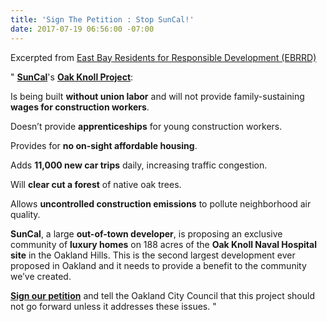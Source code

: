 ```yaml
---
title: 'Sign The Petition : Stop SunCal!'
date: 2017-07-19 06:56:00 -07:00
---
```


Excerpted from [East Bay Residents for Responsible Development (EBRRD)](http://www.ebrrd.org/sign_our_petition_stop_suncal)

"  [**SunCal**](http://suncal.com/)'s [**Oak Knoll Project**](http://www.eastbaytimes.com/2017/02/17/oakland-council-oks-oak-knoll-parcels-sale-talks-amid-affordability-outcry/): 

Is being built **without union labor** and will not provide family-sustaining **wages for construction workers**.

Doesn’t provide **apprenticeships** for young construction workers.

Provides for **no on-sight affordable housing**.

Adds **11,000 new car trips** daily, increasing traffic congestion.

Will **clear cut a forest** of native oak trees.

Allows **uncontrolled construction emissions** to pollute neighborhood air quality.

**SunCal**, a large **out-of-town developer**, is proposing an exclusive community of **luxury homes** on 188 acres of the **Oak Knoll Naval Hospital site** in the Oakland Hills. This is the second largest development ever proposed in Oakland and it needs to provide a benefit to the community we’ve created. 

[**Sign our petition**](http://www.ebrrd.org/sign_our_petition_stop_suncal) and tell the Oakland City Council that this project should not go forward unless it addresses these issues.  "